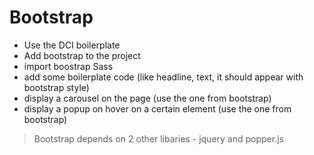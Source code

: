 # Bootstrap

* Use the DCI boilerplate
* Add bootstrap to the project
* import boostrap Sass
* add some boilerplate code (like headline, text, it should appear with bootstrap style) 
* display a carousel on the page (use the one from bootstrap)
* display a popup on hover on a certain element (use the one from bootstrap)

> Bootstrap depends on 2 other libaries - jquery and popper.js

